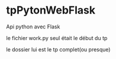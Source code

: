 # tpPytonWebFlask

Api python avec Flask

le fichier work.py seul était le début du tp

le dossier lui est le tp complet(ou presque)
